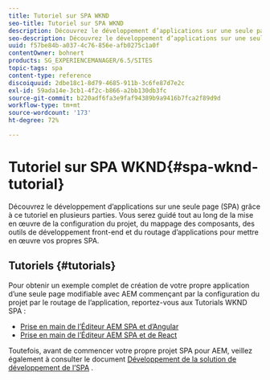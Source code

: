 ```yaml
---
title: Tutoriel sur SPA WKND
seo-title: Tutoriel sur SPA WKND
description: Découvrez le développement d’applications sur une seule page (SPA) grâce à ce tutoriel en plusieurs parties. Vous serez guidé tout au long de la mise en œuvre de la configuration du projet, du mappage des composants, des outils de développement front-end et du routage d’applications pour mettre en œuvre vos propres SPA.
seo-description: Découvrez le développement d’applications sur une seule page (SPA) grâce à ce tutoriel en plusieurs parties. Vous serez guidé tout au long de la mise en œuvre de la configuration du projet, du mappage des composants, des outils de développement front-end et du routage d’applications pour mettre en œuvre vos propres SPA.
uuid: f57be84b-a037-4c76-856e-afb0275c1a0f
contentOwner: bohnert
products: SG_EXPERIENCEMANAGER/6.5/SITES
topic-tags: spa
content-type: reference
discoiquuid: 2dbe18c1-8d79-4685-911b-3c6fe87d7e2c
exl-id: 59ada14e-3cb1-4f2c-b866-a2bb130db3fc
source-git-commit: b220adf6fa3e9faf94389b9a9416b7fca2f89d9d
workflow-type: tm+mt
source-wordcount: '173'
ht-degree: 72%

---
```


# Tutoriel sur SPA WKND{#spa-wknd-tutorial}

Découvrez le développement d’applications sur une seule page (SPA) grâce à ce tutoriel en plusieurs parties. Vous serez guidé tout au long de la mise en œuvre de la configuration du projet, du mappage des composants, des outils de développement front-end et du routage d’applications pour mettre en œuvre vos propres SPA.

## Tutoriels {#tutorials}

Pour obtenir un exemple complet de création de votre propre application d’une seule page modifiable avec AEM commençant par la configuration du projet par le routage de l’application, reportez-vous aux Tutorials WKND SPA :

* [Prise en main de l’Éditeur AEM SPA et d’Angular](https://docs.adobe.com/content/help/fr-FR/experience-manager-learn/spa-angular-tutorial/overview.html)
* [Prise en main de l’Éditeur AEM SPA et de React](https://docs.adobe.com/content/help/fr-FR/experience-manager-learn/spa-react-tutorial/overview.html)

Toutefois, avant de commencer votre propre projet SPA pour AEM, veillez également à consulter le document [Développement de la solution de développement de l’SPA](/help/sites-developing/spa-architecture.md) .
